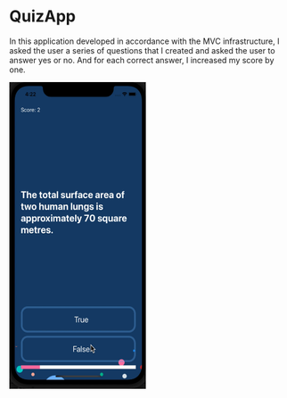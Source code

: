 # QuizApp

In this application developed in accordance with the MVC infrastructure, I asked the user a series of questions that I created and asked the user to answer yes or no. And for each correct answer, I increased my score by one.

<img src=quiz.gif width=245 height=550 >
